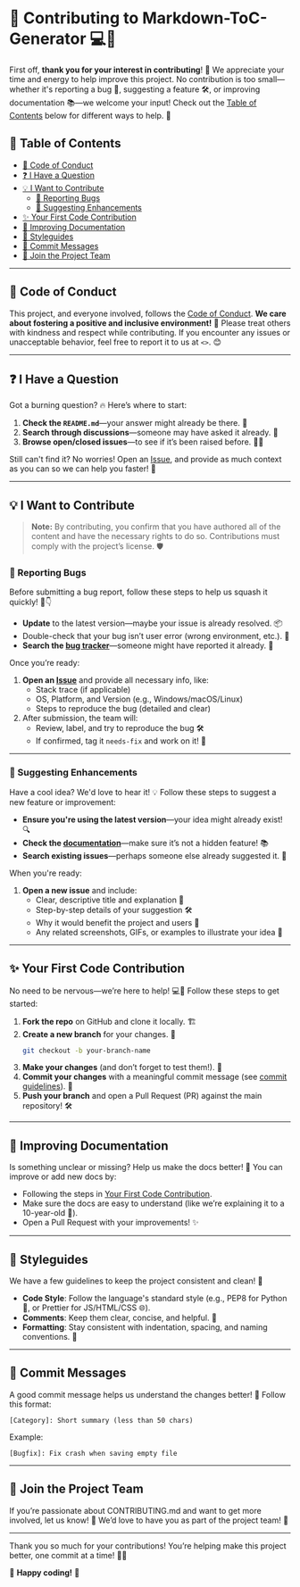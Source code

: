 

# 🚀 Contributing to Markdown-ToC-Generator 💻🎉

First off, **thank you for your interest in contributing**! 🎊 We appreciate your time and energy to help improve this project. No contribution is too small—whether it's reporting a bug 🐞, suggesting a feature 🛠, or improving documentation 📚—we welcome your input! Check out the [Table of Contents](#table-of-contents) below for different ways to help. 💪

## 📑 Table of Contents
- [🌟 Code of Conduct](#-code-of-conduct)
- [❓ I Have a Question](#-i-have-a-question)
- [💡 I Want to Contribute](#-i-want-to-contribute)
  - [🐛 Reporting Bugs](#-reporting-bugs)
  - [🚀 Suggesting Enhancements](#-suggesting-enhancements)
- [✨ Your First Code Contribution](#-your-first-code-contribution)
- [📝 Improving Documentation](#-improving-documentation)
- [🎨 Styleguides](#-styleguides)
- [💬 Commit Messages](#-commit-messages)
- [🎉 Join the Project Team](#-join-the-project-team)

---

## 🌟 Code of Conduct
This project, and everyone involved, follows the [Code of Conduct](blob/master/CODE_OF_CONDUCT.md). **We care about fostering a positive and inclusive environment!** 🌈 Please treat others with kindness and respect while contributing. If you encounter any issues or unacceptable behavior, feel free to report it to us at `<>`. 😊

---

## ❓ I Have a Question
Got a burning question? 🔥 Here’s where to start:

1. **Check the `README.md`**—your answer might already be there. 📄
2. **Search through discussions**—someone may have asked it already. 💬
3. **Browse open/closed issues**—to see if it’s been raised before. 🕵️‍♂️

Still can't find it? No worries! Open an [Issue](/issues/new), and provide as much context as you can so we can help you faster! 🙌

---

## 💡 I Want to Contribute
> **Note:** By contributing, you confirm that you have authored all of the content and have the necessary rights to do so. Contributions must comply with the project’s license. 🛡️

### 🐛 Reporting Bugs
Before submitting a bug report, follow these steps to help us squash it quickly! 🐞👇
- **Update** to the latest version—maybe your issue is already resolved. 📦
- Double-check that your bug isn’t user error (wrong environment, etc.). 🤔
- **Search the [bug tracker](issues?q=label%3Abug)**—someone might have reported it already. 🧐

Once you’re ready:
1. **Open an [Issue](/issues/new)** and provide all necessary info, like:
   - Stack trace (if applicable)
   - OS, Platform, and Version (e.g., Windows/macOS/Linux)
   - Steps to reproduce the bug (detailed and clear)
2. After submission, the team will:
   - Review, label, and try to reproduce the bug 🛠
   - If confirmed, tag it `needs-fix` and work on it! 🚧

---

### 🚀 Suggesting Enhancements
Have a cool idea? We'd love to hear it! 💡 Follow these steps to suggest a new feature or improvement:
- **Ensure you're using the latest version**—your idea might already exist! 🔍
- **Check the [documentation](README.md)**—make sure it’s not a hidden feature! 📚
- **Search existing issues**—perhaps someone else already suggested it. 🤝

When you're ready:
1. **Open a new issue** and include:
   - Clear, descriptive title and explanation 📝
   - Step-by-step details of your suggestion 🛠
   - Why it would benefit the project and users 🌟
   - Any related screenshots, GIFs, or examples to illustrate your idea 📸

---

## ✨ Your First Code Contribution
No need to be nervous—we’re here to help! 💻🎉 Follow these steps to get started:
1. **Fork the repo** on GitHub and clone it locally. 🏗️
2. **Create a new branch** for your changes. 🌿
    ```bash
    git checkout -b your-branch-name
    ```
3. **Make your changes** (and don’t forget to test them!). 🧪
4. **Commit your changes** with a meaningful commit message (see [commit guidelines](#-commit-messages)). 💾
5. **Push your branch** and open a Pull Request (PR) against the main repository! 🛠

---

## 📝 Improving Documentation
Is something unclear or missing? Help us make the docs better! 📖 You can improve or add new docs by:
- Following the steps in [Your First Code Contribution](#-your-first-code-contribution).
- Make sure the docs are easy to understand (like we’re explaining it to a 10-year-old 🧒).
- Open a Pull Request with your improvements! ✨

---

## 🎨 Styleguides
We have a few guidelines to keep the project consistent and clean! 🌸
- **Code Style**: Follow the language's standard style (e.g., PEP8 for Python 🐍, or Prettier for JS/HTML/CSS 🌐).
- **Comments**: Keep them clear, concise, and helpful. 💬
- **Formatting**: Stay consistent with indentation, spacing, and naming conventions. 🎨

---

## 💬 Commit Messages
A good commit message helps us understand the changes better! 📝 Follow this format:
```
[Category]: Short summary (less than 50 chars)
```
Example:
```
[Bugfix]: Fix crash when saving empty file
```

---

## 🎉 Join the Project Team
If you’re passionate about CONTRIBUTING.md and want to get more involved, let us know! 💪 We’d love to have you as part of the project team! 🚀

---

Thank you so much for your contributions! You’re helping make this project better, one commit at a time! 🎉😊

🌟 **Happy coding!** 🌟

